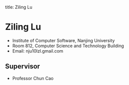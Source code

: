 title: Ziling Lu

# Ziling Lu

* Institute of Computer Software, Nanjing University
* Room 812, Computer Science and Technology Building
* Email: nju10lzl.gmail.com


## Supervisor

* Professor Chun Cao